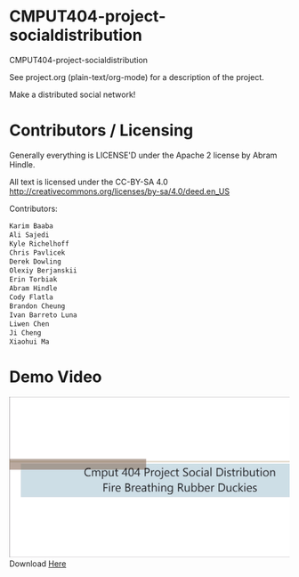 CMPUT404-project-socialdistribution
===================================

CMPUT404-project-socialdistribution

See project.org (plain-text/org-mode) for a description of the project.

Make a distributed social network!

Contributors / Licensing
========================

Generally everything is LICENSE'D under the Apache 2 license by Abram Hindle.

All text is licensed under the CC-BY-SA 4.0 http://creativecommons.org/licenses/by-sa/4.0/deed.en_US

Contributors:

    Karim Baaba
    Ali Sajedi
    Kyle Richelhoff
    Chris Pavlicek
    Derek Dowling
    Olexiy Berjanskii
    Erin Torbiak
    Abram Hindle
    Cody Flatla
    Brandon Cheung
    Ivan Barreto Luna
    Liwen Chen
    Ji Cheng
    Xiaohui Ma

Demo Video
==========
[![Demo Video](https://github.com/CMPUT404-FireBreathingRubberDuckies/CMPUT404-project-socialdistribution/blob/master/img/DemoVideoScreenshot.png)](https://archive.org/embed/Cmput404Project)
Download [Here](https://github.com/CMPUT404-FireBreathingRubberDuckies/CMPUT404-project-socialdistribution/raw/master/img/Cmput404Project.mp4)
